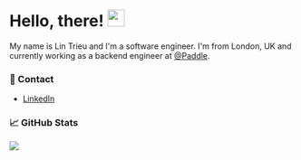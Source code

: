 # Hello, there! <img src="https://raw.githubusercontent.com/MartinHeinz/MartinHeinz/master/wave.gif" width="30px">

My name is Lin Trieu and I'm a software engineer. I'm from London, UK and currently working as a backend engineer at [@Paddle](https://github.com/PaddleHQ). 


### 💬 Contact 
- [LinkedIn](https://www.linkedin.com/in/lin-trieu/)


### 📈 GitHub Stats

<a href="https://github.com/LinTrieu/LinTrieu">
  <img align="center" src="https://github-readme-stats.vercel.app/api?username=lintrieu&count_private=true&show_icons=true&hide=contribs&theme=gotham" />
</a>
